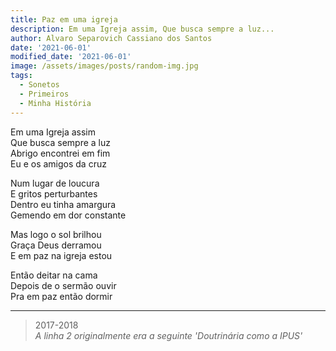 ```yaml
---
title: Paz em uma igreja
description: Em uma Igreja assim, Que busca sempre a luz...
author: Alvaro Separovich Cassiano dos Santos
date: '2021-06-01'
modified_date: '2021-06-01'
image: /assets/images/posts/random-img.jpg
tags:
  - Sonetos
  - Primeiros
  - Minha História
---
```

Em uma Igreja assim   
Que busca sempre a luz   
Abrigo encontrei em fim   
Eu e os amigos da cruz   

Num lugar de loucura   
E gritos perturbantes   
Dentro eu tinha amargura   
Gemendo em dor constante   

Mas logo o sol brilhou   
Graça Deus derramou    
E em paz na igreja estou   

Então deitar na cama   
Depois de o sermão ouvir   
Pra em paz então dormir   

______

> 2017-2018   
> *A linha 2 originalmente era a seguinte 'Doutrinária como a IPUS'*
